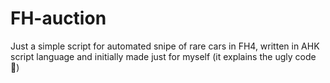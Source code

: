 # FH-auction

Just a simple script for automated snipe of rare cars in FH4, written in AHK script language and initially made just for myself (it explains the ugly code 🤔)
